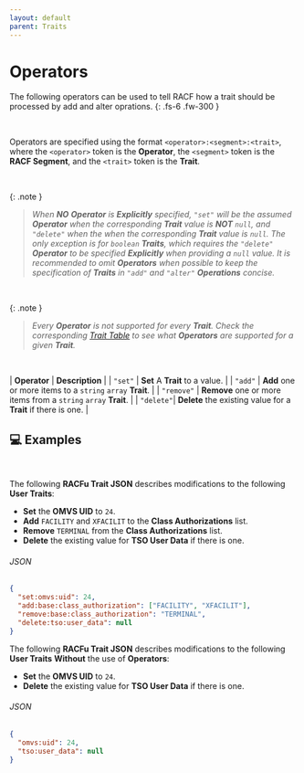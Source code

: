 ```yaml
---
layout: default
parent: Traits
---
```


# Operators

The following operators can be used to tell RACF how a trait should be processed by add and alter oprations.
{: .fs-6 .fw-300 }

&nbsp;

Operators are specified using the format `<operator>:<segment>:<trait>`, where the `<operator>` token is the **Operator**, the `<segment>` token is the **RACF Segment**, and the `<trait>` token is the **Trait**.

&nbsp;

{: .note }
> _When **NO** **Operator** is **Explicitly** specified, `"set"` will be the assumed **Operator** when the corresponding **Trait** value is **NOT** `null`, and `"delete"` when the when the corresponding **Trait** value is `null`.  The only exception is for `boolean` **Traits**, which requires the `"delete"` **Operator** to be specified **Explicitly** when providing a `null` value. It is recommended to omit **Operators** when possible to keep the specification of **Traits** in `"add"` and `"alter"` **Operations** concise._

&nbsp;

{: .note }
> _Every **Operator** is not supported for every **Trait**. Check the corresponding [Trait Table](../../traits/) to see what **Operators** are supported for a given **Trait**._

&nbsp;

| **Operator** | **Description** |
| `"set"` | **Set** A **Trait** to a value. |
| `"add"` | **Add** one or more items to a `string` `array` **Trait**. |
| `"remove"` | **Remove** one or more items from a `string` `array` **Trait**. |
| `"delete"`| **Delete** the existing value for a **Trait** if there is one. |

## 💻 Examples

&nbsp;

The following **RACFu Trait JSON** describes modifications to the following **User Traits**:
* **Set** the **OMVS UID** to `24`.
* **Add** `FACILITY` and `XFACILIT` to the **Class Authorizations** list.
* **Remove** `TERMINAL` from the **Class Authorizations** list.
* **Delete** the existing value for **TSO User Data** if there is one.

###### JSON
```json
{
  "set:omvs:uid": 24,
  "add:base:class_authorization": ["FACILITY", "XFACILIT"],
  "remove:base:class_authorization": "TERMINAL",
  "delete:tso:user_data": null
}
```

The following **RACFu Trait JSON** describes modifications to the following **User Traits** **Without** the use of **Operators**:
* **Set** the **OMVS UID** to `24`.
* **Delete** the existing value for **TSO User Data** if there is one.

###### JSON
```json
{
  "omvs:uid": 24,
  "tso:user_data": null
}
```
